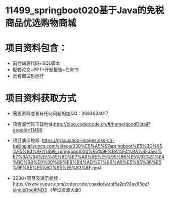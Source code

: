 #  11499_springboot020基于Java的免税商品优选购物商城
 
# 项目资料包含：
* 前后端源代码+SQL脚本
* 配套论文+PPT+开题报告+任务书
* 远程调试包运行

# 项目资料获取方式
* 需要资料或者有任何问题的加QQ：2684634017
* 项目源代码下载地址:http://blog.codercode.cn/#/home/goodDetail?goodId=11499

* 项目演示视频:   https://graduation-images.oss-cn-beijing.aliyuncs.com/videos/330%E5%A5%97springboot%E5%BD%95%E5%83%8F/11499_springboot020%E5%9F%BA%E4%BA%8EJava%E7%9A%84%E5%85%8D%E7%A8%8E%E5%95%86%E5%93%81%E4%BC%98%E9%80%89%E8%B4%AD%E7%89%A9%E5%95%86%E5%9F%8E%E5%BD%95%E5%83%8F.mp4


* 2000+项目及演示视频：https://www.yuque.com/codercode/cqaxlg/wznt5a2m92ay93gz?singleDoc#lND3 《毕设资源大全》






